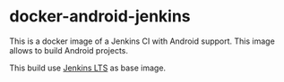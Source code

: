 # docker-android-jenkins

This is a docker image of a Jenkins CI with Android support. This image allows to build Android projects.

This build use [Jenkins LTS](https://hub.docker.com/r/jenkins/jenkins/) as base image.
